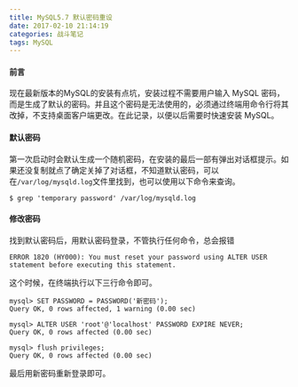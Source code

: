 ```yaml
---
title: MySQL5.7 默认密码重设
date: 2017-02-10 21:14:19
categories: 战斗笔记
tags: MySQL
---
```


#### 前言

现在最新版本的MySQL的安装有点坑，安装过程不需要用户输入 MySQL 密码，而是生成了默认的密码。并且这个密码是无法使用的，必须通过终端用命令行将其改掉，不支持桌面客户端更改。在此记录，以便以后需要时快速安装 MySQL。

<!-- more -->

#### 默认密码

第一次启动时会默认生成一个随机密码，在安装的最后一部有弹出对话框提示。如果还没复制就点了确定关掉了对话框，不知道默认密码，可以在`/var/log/mysqld.log`文件里找到，也可以使用以下命令来查询。

```
$ grep 'temporary password' /var/log/mysqld.log
```

#### 修改密码

找到默认密码后，用默认密码登录，不管执行任何命令，总会报错

```
ERROR 1820 (HY000): You must reset your password using ALTER USER statement before executing this statement.
```

这个时候，在终端执行以下三行命令即可。

```
mysql> SET PASSWORD = PASSWORD('新密码');
Query OK, 0 rows affected, 1 warning (0.00 sec)

mysql> ALTER USER 'root'@'localhost' PASSWORD EXPIRE NEVER;
Query OK, 0 rows affected (0.00 sec)

mysql> flush privileges;
Query OK, 0 rows affected (0.00 sec)
```

最后用新密码重新登录即可。